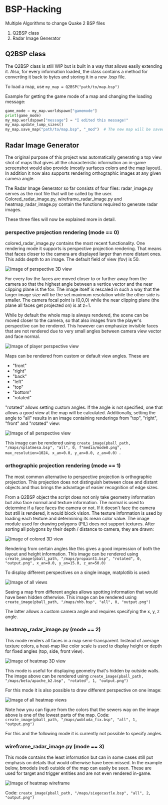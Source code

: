 # BSP-Hacking
Multiple Algorithms to change Quake 2 BSP files

1. Q2BSP class
2. Radar Image Generator

## Q2BSP class
The Q2BSP class is still WIP but is built in a way that allows easily extending it. Also, for every information loaded,
the class contains a method for converting it back to bytes and storing it in a new .bsp file.

To load a map, use `my_map = Q2BSP("path/to/map.bsp")`

Example for getting the game mode of a map and changing the loading message:
     
 ```python
 game_mode = my_map.worldspawn["gamemode"]
 print(game_mode)
 my_map.worldspawn["message"] = "I edited this message!"
 my_map.update_lump_sizes()
 my_map.save_map("path/to/map.bsp", "_mod")  # The new map will be saved as map_mod.bsp
```

## Radar Image Generator
The original purpose of this project was automatically generating a top view shot of maps that gives all
the characteristic information an in-game screenshot would also provide (mostly surfaces colors and the
map layout). In addition it now also supports rendering orthographic images at any given camera angle.

The Radar Image Generator so far consists of four files: radar_image.py serves as the root file that will be called by
the user. Colored_radar_image.py, wireframe_radar_image.py and heatmap_radar_image.py contain the functions required 
to generate radar images. 
 
These three files will now be explained more in detail.
 
 ### perspective projection rendering (mode == 0)
 colored_radar_image.py contains the most recent functionality. One rendering mode it supports is perspective projection
 rendering. That means that faces closer to the camera are displayed larger than more distant ones. This adds depth to
 an image. The default field of view (fov) is 50. 

 ![Image of perspective 3D view](imgs/stack_perspective.png) 
 
 For every fov the faces are moved closer to or further away from the
 camera so that the highest angle between a vertice vector and the near clipping plane is the fov. The image itself is
 rescaled in such a way that the larger image size will be the set maximum resolution while the other side is smaller.
 The camera focal point is (0,0,0) while the near clipping plane (the plane all faces get projected on) is at z=1.
 
 While by default the whole map is always rendered, the scene can be moved closer to the camera, so that also images
 from the player's perspective can be rendered. This however can emphasize invisible faces that are not rendered due to
 very small angles between camera view vector and face normal.
 
 ![Image of player perspective view](imgs/pp1_player_perspective.png)
 
 Maps can be rendered from custom or default view angles. These are
  - "front"
 - "right"
 - "back"
 - "left"
 - "top"
 - "bottom"
 - "rotated"
 
 "rotated" allows setting custom angles. If the angle is not specified, one that allows a good view at the map will be
 calculated. Additionally, setting the angle to "all" results in an image containing renderings from "top", "right",
 "front" and "rotated" view:
 
 ![Image of all perspective view](imgs/splatmesa_all.png)
 
 This image can be rendered using `create_image(pball_path, "/maps/splatmesa.bsp", "all", 0, f"media/mode0.png", max_resolution=1024, x_an=0.0, y_an=0.0, z_an=0.0)
`.
 
 ### orthographic projection rendering (mode == 1)
 The most common alternative to perspective projection is orthographic projection. This projection does not distinguish
 between close and distant objects and thus brings the advantage of easier recognition of edge sizes.
 
 From a Q2BSP object the script does not only take geometry information but also face normal and texture information.
 The normal is used to determine if a face faces the camera or not. If it doesn't face the camera but
 still is rendered, it would block vision. The texture information is used by loading each texture and
 determining its mean color value. The image module used for drawing polygons (PIL) does not support textures.
 After sorting all polygons by their depth / distance to camera, they are drawn:
 
 ![Image of colored 3D view](imgs/pp1_3d.png)
 
 Rendering from certain angles like this gives a good impression of both the layout and height information.
 This image can be rendered using  `create_image(pball_path, "/maps/propaint1.bsp", "rotated", 0, "output.png", x_an=0.0, y_an=15.0, z_an=50.0)`

 
 To display different perspectives on a single image, matplotlib is used:
 
 ![Image of all views](imgs/nhb_col.png)
 
 Seeing a map from different angles allows spotting information that would have been hidden otherwise.
 This image can be rendered using `create_image(pball_path, "/maps/nhb.bsp", "all", 0, "output.png")`
 
 The latter allows a custom camera angle and requires specifying the x, y, z angle.
 
 ### heatmap_radar_image.py (mode == 2)
 This mode renders all faces in a map semi-transparent. Instead of average texture colors, a heat-map like 
 color scale is used to display height or depth for fixed angles (top, side, front view).
 
 ![Image of heatmap 3D view](imgs/apache_b2_hm_3d.png)
 
 This mode is useful for displaying geometry that's hidden by outside walls.
 The image above can be rendered using `create_image(pball_path, "/maps/beta/apache_b2.bsp", "rotated", 1, "output.png")`
 
 For this mode it is also possible to draw different perspective on one image:
 
 ![Image of all heatmap views](imgs/wobluda_fix_hm.png)
 
 Note how you can figure from the colors that the sewers way on the image above is one of the lowest parts of the map.
 Code: `create_image(pball_path, "/maps/wobluda_fix.bsp", "all", 1, "output.png")`
 
 For this and the following mode it is currently not possible to specify angles.
 
 ### wireframe_radar_image.py (mode == 3)
 This mode contains the least information but can in some cases still put emphasis on details that would otherwise have been missed.
 In the example below, bmodels (red) outside of the map can easily be seen. These are used for target and trigger entities
 and are not even rendered in-game.
 
 ![Image of heatmap wireframe](imgs/siegecastle_hmwf.png)
 
 Code: `create_image(pball_path, "/maps/siegecastle.bsp", "all", 2, "output.png")`
 
